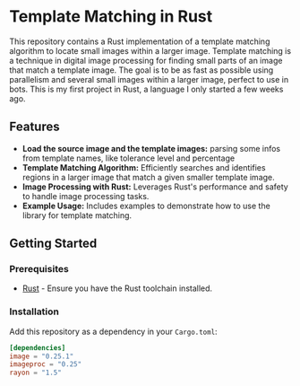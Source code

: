# Template Matching in Rust

This repository contains a Rust implementation of a template matching algorithm to locate small images within a larger image. Template matching is a technique in digital image processing for finding small parts of an image that match a template image.
The goal is to be as fast as possible using parallelism and several small images within a larger image, perfect to use in bots. This is my first project in Rust, a language I only started a few weeks ago.

## Features

- **Load the source image and the template images:** parsing some infos from template names, like tolerance level and percentage
- **Template Matching Algorithm:** Efficiently searches and identifies regions in a larger image that match a given smaller template image.
- **Image Processing with Rust:** Leverages Rust's performance and safety to handle image processing tasks.
- **Example Usage:** Includes examples to demonstrate how to use the library for template matching.

## Getting Started

### Prerequisites

- [Rust](https://www.rust-lang.org/tools/install) - Ensure you have the Rust toolchain installed.

### Installation

Add this repository as a dependency in your `Cargo.toml`:

```toml
[dependencies]
image = "0.25.1"
imageproc = "0.25"
rayon = "1.5"

